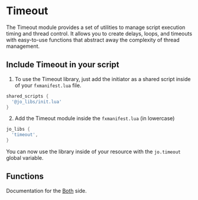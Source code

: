# Timeout

The Timeout module provides a set of utilities to manage script execution timing and thread control. It allows you to create delays, loops, and timeouts with easy-to-use functions that abstract away the complexity of thread management.

## Include Timeout in your script

1. To use the Timeout library, just add the initiator as a shared script inside of your `fxmanifest.lua` file.
```lua
shared_scripts {
  '@jo_libs/init.lua'
}
```
2. Add the Timeout module inside the `fxmanifest.lua` (in lowercase)
```lua
jo_libs {
  'timeout',
}
```
You can now use the library inside of your resource with the `jo.timeout` global variable.

## Functions

Documentation for the [Both](./shared.md) side.  